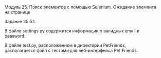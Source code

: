 Модуль 25. Поиск элементов с помощью Selenium. Ожидание элемента на странице

Задание 25.5.1.

В файле settings.py содержится информация о валидных email и password.

В файле test.py, расположенном в директории PetFriends, располагается файл с тестами для веб-интерфейса Pet Friends.
